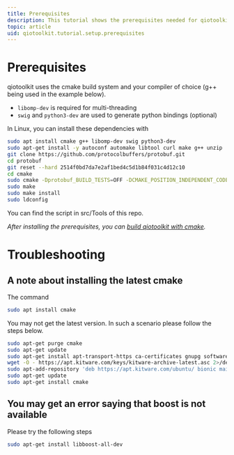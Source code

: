 ```yaml
---
title: Prerequisites
description: This tutorial shows the prerequisites needed for qiotoolkit.
topic: article
uid: qiotoolkit.tutorial.setup.prerequisites
---
```


Prerequisites
=============

qiotoolkit uses the cmake build system and your compiler of choice (g++ being used in the example below).

  * `libomp-dev` is required for multi-threading
  * `swig` and `python3-dev` are used to generate python bindings (optional)

In Linux, you can install these dependencies with

```bash
sudo apt install cmake g++ libomp-dev swig python3-dev
sudo apt-get install -y autoconf automake libtool curl make g++ unzip
git clone https://github.com/protocolbuffers/protobuf.git
cd protobuf
git reset --hard 2514f0bd7da7e2af1bed4c5d1b84f031c4d12c10
cd cmake
sudo cmake -Dprotobuf_BUILD_TESTS=OFF -DCMAKE_POSITION_INDEPENDENT_CODE=ON .
sudo make
sudo make install
sudo ldconfig
```
You can find the script in src/Tools of this repo.

_After installing the prerequisites, you can [build qiotoolkit with cmake](cmake.md)._

# Troubleshooting

## A note about installing the latest cmake
The command 
```bash
sudo apt install cmake
```
You may not get the latest version. In such a scenario please follow the steps below. 

```bash
sudo apt-get purge cmake
sudo apt-get update
sudo apt-get install apt-transport-https ca-certificates gnupg software-properties-common wget
wget -O - https://apt.kitware.com/keys/kitware-archive-latest.asc 2>/dev/null | sudo apt-key add -
sudo apt-add-repository 'deb https://apt.kitware.com/ubuntu/ bionic main'
sudo apt-get update
sudo apt-get install cmake
```

## You may get an error saying that boost is not available
Please try the following steps
```bash
sudo apt-get install libboost-all-dev
```